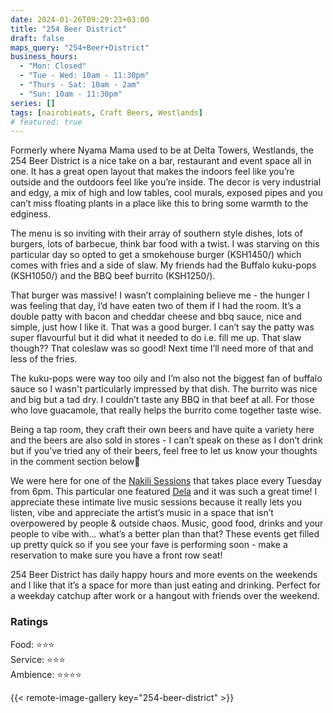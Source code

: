 ```yaml
---
date: 2024-01-26T09:29:23+03:00
title: "254 Beer District"
draft: false
maps_query: "254+Beer+District"
business_hours:
  - "Mon: Closed"
  - "Tue - Wed: 10am - 11:30pm"
  - "Thurs - Sat: 10am - 2am"
  - "Sun: 10am - 11:30pm"
series: []
tags: [nairobieats, Craft Beers, Westlands]
# featured: true
---
```


Formerly where Nyama Mama used to be at Delta Towers, Westlands, the 254 Beer District is a nice take on a bar, restaurant and event space all in one. It has a great open layout that makes the indoors feel like you’re outside and the outdoors feel like you’re inside. The decor is very industrial and edgy, a mix of high and low tables, cool murals, exposed pipes and you can’t miss floating plants in a place like this to bring some warmth to the edginess.

The menu is so inviting with their array of southern style dishes, lots of burgers, lots of barbecue, think bar food with a twist. I was starving on this particular day so opted to get a smokehouse burger (KSH1450/) which comes with fries and a side of slaw. My friends had the Buffalo kuku-pops (KSH1050/) and the BBQ beef burrito (KSH1250/).

That burger was massive! I wasn’t complaining believe me - the hunger I was feeling that day, I’d have eaten two of them if I had the room. It’s a double patty with bacon and cheddar cheese and bbq sauce, nice and simple, just how I like it. That was a good burger. I can’t say the patty was super flavourful but it did what it needed to do i.e. fill me up. That slaw though?? That coleslaw was so good! Next time I’ll need more of that and less of the fries.

The kuku-pops were way too oily and I’m also not the biggest fan of buffalo sauce so I wasn't particularly impressed by that dish. The burrito was nice and big but a tad dry. I couldn’t taste any BBQ in that beef at all. For those who love guacamole, that really helps the burrito come together taste wise.

Being a tap room, they craft their own beers and have quite a variety here and the beers are also sold in stores - I can’t speak on these as I don’t drink but if you’ve tried any of their beers, feel free to let us know your thoughts in the comment section below🍻

We were here for one of the [Nakili Sessions](https://twitter.com/nakili_sessions) that takes place every Tuesday from 6pm. This particular one featured [Dela](https://www.instagram.com/delathedelz/) and it was such a great time! I appreciate these intimate live music sessions because it really lets you listen, vibe and appreciate the artist’s music in a space that isn’t overpowered by people & outside chaos. Music, good food, drinks and your people to vibe with… what’s a better plan than that? These events get filled up pretty quick so if you see your fave is performing soon - make a reservation to make sure you have a front row seat!

254 Beer District has daily happy hours and more events on the weekends and I like that it’s a space for more than just eating and drinking. Perfect for a weekday catchup after work or a hangout with friends over the weekend.

### Ratings

Food: ⭐️⭐️⭐️<br>
Service: ⭐️⭐️⭐️<br>
Ambience: ⭐️⭐️⭐️⭐️<br>

{{< remote-image-gallery key="254-beer-district" >}}
